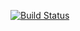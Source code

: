 [![Build Status](https://travis-ci.org/star-bnl/star-picoDst.svg?branch=master)](https://travis-ci.org/star-bnl/star-picoDst)

